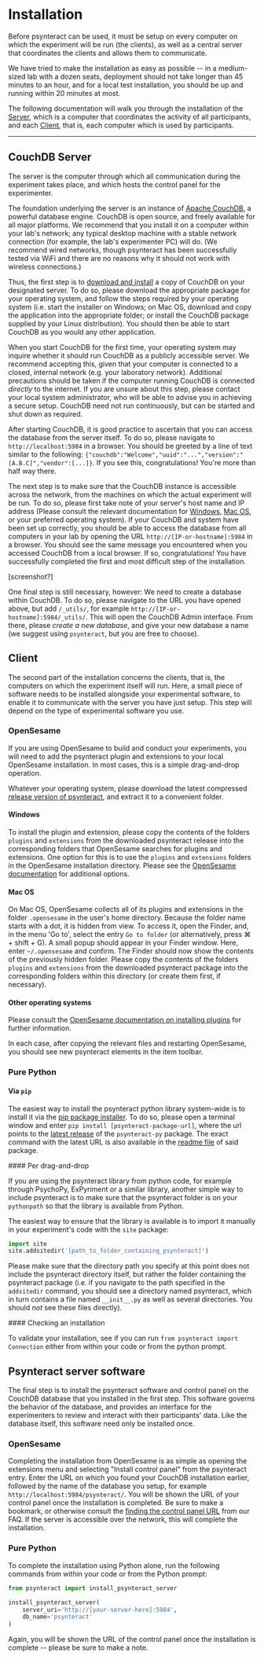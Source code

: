 # Installation

Before psynteract can be used, it must be setup on every computer on which the experiment will be run (the clients), as well as a central server that coordinates the clients and allows them to communicate.

We have tried to make the installation as easy as possible -- in a medium-sized lab with a dozen seats, deployment should not take longer than 45 minutes to an hour, and for a local test installation, you should be up and running within 20 minutes at most.

The following documentation will walk you through the installation of the [Server](#couchdb-server), which is a computer that coordinates the activity of all participants, and each [Client](#client), that is, each computer which is used by participants.

----

## CouchDB Server

The server is the computer through which all communication during the experiment takes place, and which hosts the control panel for the experimenter.

The foundation underlying the server is an instance of [Apache CouchDB](https://couchdb.apache.org), a powerful database engine. CouchDB is open source, and freely available for all major platforms. We recommend that you install it on a computer within your lab's network; any typical desktop machine with a stable network connection (for example, the lab's experimenter PC) will do. (We recommend wired networks, though psynteract has been successfully tested via WiFi and there are no reasons why it should not work with wireless connections.)

Thus, the first step is to [download and install](https://couchdb.apache.org/#download) a copy of CouchDB on your designated server. To do so, please download the appropriate package for your operating system, and follow the steps required by your operating system (i.e. start the installer on Windows; on Mac OS, download and copy the application into the appropriate folder; or install the CouchDB package supplied by your Linux distribution). You should then be able to start CouchDB as you would any other application.

When you start CouchDB for the first time, your operating system may inquire whether it should run CouchDB as a publicly accessible server. We recommend accepting this, given that your computer is connected to a closed, internal network (e.g. your laboratory network). Additional precautions should be taken if the computer running CouchDB is connected *directly* to the internet. If you are unsure about this step, please contact your local system administrator, who will be able to advise you in achieving a secure setup. CouchDB need not run continuously, but can be started and shut down as required.

After starting CouchDB, it is good practice to ascertain that you can access the database from the server itself. To do so, please navigate to `http://localhost:5984` in a browser. You should be greeted by a line of text similar to the following: `{"couchdb":"Welcome","uuid":"...","version":"[A.B.C]","vendor":[...]}`. If you see this, congratulations! You're more than half way there.

The next step is to make sure that the CouchDB instance is accessible across the network, from the machines on which the actual experiment will be run. To do so, please first take note of your server's host name and IP address (Please consult the relevant documentation for [Windows](http://windows.microsoft.com/en-us/windows/find-computers-ip-address), [Mac OS](https://support.apple.com/kb/PH13790), or your preferred operating system). If your CouchDB and system have been set up correctly, you should be able to access the database from all computers in your lab by opening the URL `http://[IP-or-hostname]:5984` in a browser. You should see the same message you encountered when you accessed CouchDB from a local browser. If so, congratulations! You have successfully completed the first and most difficult step of the installation.

[screenshot?]

One final step is still necessary, however: We need to create a database within CouchDB. To do so, please navigate to the URL you have opened above, but add `/_utils/`, for example `http://[IP-or-hostname]:5984/_utils/`. This will open the CouchDB Admin interface. From there, please *create a new database*, and give your new database a name (we suggest using `psynteract`, but you are free to choose).

## Client

The second part of the installation concerns the clients, that is, the computers on which the experiment itself will run. Here, a small piece of software needs to be installed alongside your experimental software, to enable it to communicate with the server you have just setup. This step will depend on the type of experimental software you use.

### OpenSesame

If you are using OpenSesame to build and conduct your experiments, you will need to add the psynteract plugin and extensions to your local OpenSesame installation. In most cases, this is a simple drag-and-drop operation.

Whatever your operating system, please download the latest compressed [release version of psynteract](https://github.com/psynteract/psynteract-os/releases), and extract it to a convenient folder.


#### Windows

To install the plugin and extension, please copy the contents of the folders `plugins` and `extensions` from the downloaded psynteract release into the corresponding folders that OpenSesame searches for plugins and extensions. One option for this is to use the `plugins` and `extensions` folders in the OpenSesame installation directory. Please see the [OpenSesame documentation](http://osdoc.cogsci.nl/plug-ins/installation/) for additional options.

#### Mac OS

On Mac OS, OpenSesame collects all of its plugins and extensions in the folder `.opensesame` in the user's home directory. Because the folder name starts with a dot, it is hidden from view. To access it, open the Finder, and, in the menu 'Go to', select the entry `Go to folder` (or alternatively, press ⌘ + shift + G). A small popup should appear in your Finder window. Here, enter `~/.opensesame` and confirm. The Finder should now show the contents of the previously hidden folder. Please copy the contents of the folders `plugins` and `extensions` from the downloaded psynteract package into the corresponding folders within this directory (or create them first, if necessary).

#### Other operating systems

Please consult the [OpenSesame documentation on installing plugins](http://osdoc.cogsci.nl/plug-ins/installation/) for further information.

In each case, after copying the relevant files and restarting OpenSesame, you should see new psynteract elements in the item toolbar.

### Pure Python

#### Via `pip`

The easiest way to install the psynteract python library system-wide is to install it via the [pip package installer](https://pip.pypa.io). To do so, please open a terminal window and enter `pip install [psynteract-package-url]`, where the url points to the [latest release](https://github.com/psynteract/psynteract-py/releases) of the `psynteract-py` package. The exact command with the latest URL is also available in the [readme file](https://github.com/psynteract/psynteract-py/blob/master/README.rst) of said package.

#### Per drag-and-drop

If you are using the psynteract library from python code, for example through PsychoPy, ExPyriment or a similar library, another simple way to include psynteract is to make sure that the psynteract folder is on your `pythonpath` so that the library is available from Python.

The easiest way to ensure that the library is available is to import it manually in your experiment's code with the `site` package:

```python
import site
site.addsitedir('[path_to_folder_containing_psynteract]')
```

Please make sure that the directory path you specify at this point does not include the psynteract directory itself, but rather the folder containing the psynteract package (i.e. if you navigate to the path specified in the `addsitedir` command, you should see a directory named psynteract, which in turn contains a file named `__init__.py` as well as several directories. You should *not* see these files directly).

#### Checking an installation

To validate your installation, see if you can run `from psynteract import Connection` either from within your code or from the python prompt.

## Psynteract server software

The final step is to install the psynteract software and control panel on the CouchDB database that you installed in the first step. This software governs the behavior of the database, and provides an interface for the experimenters to review and interact with their participants' data. Like the database itself, this software need only be installed once.

### OpenSesame

Completing the installation from OpenSesame is as simple as opening the extensions menu and selecting "Install control panel" from the psynteract entry. Enter the URL on which you found your CouchDB installation earlier, followed by the name of the database you setup, for example `http://localhost:5984/psynteract/`.
You will be shown the URL of your control panel once the installation is completed. Be sure to make a bookmark, or otherwise consult the [finding the control panel URL](faq.md) from our FAQ. If the server is accessible over the network, this will complete the installation.

### Pure Python

To complete the installation using Python alone, run the following commands from within your code or from the Python prompt:

```python
from psynteract import install_psynteract_server

install_psynteract_server(
    server_uri='http://[your-server-here]:5984',
    db_name='psynteract'
)
```

Again, you will be shown the URL of the control panel once the installation is complete -- please be sure to make a note.
